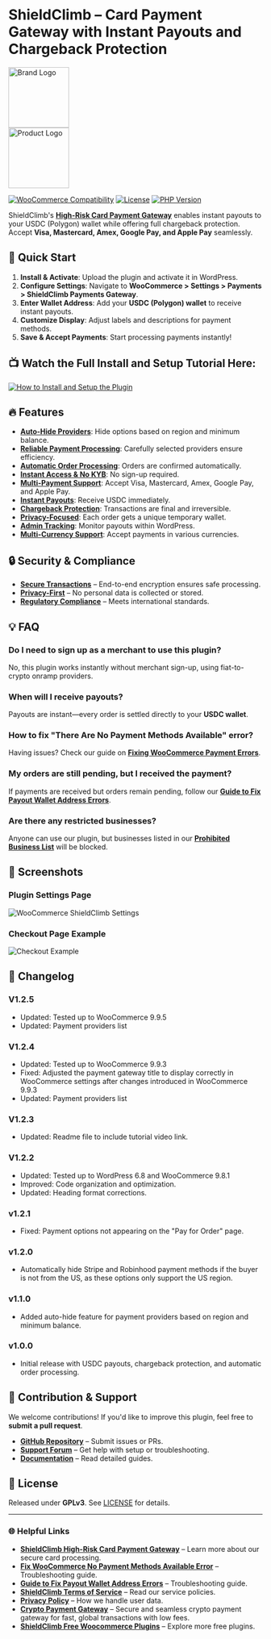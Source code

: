 # ShieldClimb – Card Payment Gateway with Instant Payouts and Chargeback Protection

<p align="left">
  <img src="https://shieldclimb.com/wp-content/uploads/2025/03/ShieldClimb-logo-with-name-500x200-1.png" alt="Brand Logo" width="120"><br>
  <img src="https://shieldclimb.com/wp-content/uploads/2025/03/High-Risk-Card-Payment-Gateway-Compressed.png" alt="Product Logo" width="120">
</p>

[![WooCommerce Compatibility](https://img.shields.io/badge/WooCommerce-5.8+-blue)](https://woocommerce.com/)
[![License](https://img.shields.io/badge/License-GPLv3-blue)](http://www.gnu.org/licenses/gpl-3.0.html)
[![PHP Version](https://img.shields.io/badge/PHP-7.2+-blue)](https://www.php.net/)

ShieldClimb's **[High-Risk Card Payment Gateway](https://shieldclimb.com/high-risk-card-payment-gateway/)** enables instant payouts to your USDC (Polygon) wallet while offering full chargeback protection. Accept **Visa, Mastercard, Amex, Google Pay, and Apple Pay** seamlessly.

## 🚀 Quick Start

1. **Install & Activate**: Upload the plugin and activate it in WordPress.
2. **Configure Settings**: Navigate to **WooCommerce > Settings > Payments > ShieldClimb Payments Gateway**.
3. **Enter Wallet Address**: Add your **USDC (Polygon) wallet** to receive instant payouts.
4. **Customize Display**: Adjust labels and descriptions for payment methods.
5. **Save & Accept Payments**: Start processing payments instantly!

## 📺 Watch the Full Install and Setup Tutorial Here:

[![How to Install and Setup the Plugin](https://img.youtube.com/vi/Z9CLAPr6heA/0.jpg)](https://www.youtube.com/watch?v=Z9CLAPr6heA)

## 🔥 Features

- **[Auto-Hide Providers](https://shieldclimb.com/high-risk-card-payment-gateway/)**: Hide options based on region and minimum balance.
- **[Reliable Payment Processing](https://shieldclimb.com/high-risk-card-payment-gateway/)**: Carefully selected providers ensure efficiency.
- **[Automatic Order Processing](https://shieldclimb.com/high-risk-card-payment-gateway/)**: Orders are confirmed automatically.
- **[Instant Access & No KYB](https://shieldclimb.com/high-risk-card-payment-gateway/)**: No sign-up required.
- **[Multi-Payment Support](https://shieldclimb.com/high-risk-card-payment-gateway/)**: Accept Visa, Mastercard, Amex, Google Pay, and Apple Pay.
- **[Instant Payouts](https://shieldclimb.com/high-risk-card-payment-gateway/)**: Receive USDC immediately.
- **[Chargeback Protection](https://shieldclimb.com/high-risk-card-payment-gateway/)**: Transactions are final and irreversible.
- **[Privacy-Focused](https://shieldclimb.com/high-risk-card-payment-gateway/)**: Each order gets a unique temporary wallet.
- **[Admin Tracking](https://shieldclimb.com/high-risk-card-payment-gateway/)**: Monitor payouts within WordPress.
- **[Multi-Currency Support](https://shieldclimb.com/high-risk-card-payment-gateway/)**: Accept payments in various currencies.

## 🔒 Security & Compliance

- **[Secure Transactions](https://shieldclimb.com/high-risk-card-payment-gateway/)** – End-to-end encryption ensures safe processing.
- **[Privacy-First](https://shieldclimb.com/privacy-policy)** – No personal data is collected or stored.
- **[Regulatory Compliance](https://shieldclimb.com/terms-of-service)** – Meets international standards.

## 💡 FAQ

### Do I need to sign up as a merchant to use this plugin?
No, this plugin works instantly without merchant sign-up, using fiat-to-crypto onramp providers.

### When will I receive payouts?
Payouts are instant—every order is settled directly to your **USDC wallet**.

### How to fix "There Are No Payment Methods Available" error?
Having issues? Check our guide on **[Fixing WooCommerce Payment Errors](https://shieldclimb.com/blog/fix-no-payment-methods-available-error/)**.

### My orders are still pending, but I received the payment?
If payments are received but orders remain pending, follow our **[Guide to Fix Payout Wallet Address Errors](https://shieldclimb.com/blog/troubleshooting-payout-wallet-address-error/)**.

### Are there any restricted businesses?
Anyone can use our plugin, but businesses listed in our **[Prohibited Business List](https://shieldclimb.com/high-risk-card-payment-gateway/#prohibited-business-list)** will be blocked.

## 📸 Screenshots

### Plugin Settings Page
![WooCommerce ShieldClimb Settings](https://shieldclimb.com/wp-content/uploads/2025/03/screenshot-1-2.png)

### Checkout Page Example
![Checkout Example](https://shieldclimb.com/wp-content/uploads/2025/03/screenshot-2-2.png)

## 📜 Changelog

### V1.2.5

- Updated: Tested up to WooCommerce 9.9.5
- Updated: Payment providers list

### V1.2.4

- Updated: Tested up to WooCommerce 9.9.3
- Fixed: Adjusted the payment gateway title to display correctly in WooCommerce settings after changes introduced in WooCommerce 9.9.3
- Updated: Payment providers list

### V1.2.3

- Updated: Readme file to include tutorial video link.

### V1.2.2

- Updated: Tested up to WordPress 6.8 and WooCommerce 9.8.1
- Improved: Code organization and optimization.
- Updated: Heading format corrections.

### v1.2.1
- Fixed: Payment options not appearing on the "Pay for Order" page.

### v1.2.0
- Automatically hide Stripe and Robinhood payment methods if the buyer is not from the US, as these options only support the US region.

### v1.1.0
- Added auto-hide feature for payment providers based on region and minimum balance.

### v1.0.0
- Initial release with USDC payouts, chargeback protection, and automatic order processing.

## 🤝 Contribution & Support

We welcome contributions! If you'd like to improve this plugin, feel free to **submit a pull request**.

- **[GitHub Repository](https://github.com/shieldclimb/high-risk-card-payment-gateway)** – Submit issues or PRs.
- **[Support Forum](https://shieldclimb.com/contact-us/)** – Get help with setup or troubleshooting.
- **[Documentation](https://shieldclimb.com/high-risk-card-payment-gateway/)** – Read detailed guides.

## 📜 License

Released under **GPLv3**. See [LICENSE](http://www.gnu.org/licenses/gpl-3.0.html) for details.

---
### 🌐 Helpful Links
- **[ShieldClimb High-Risk Card Payment Gateway](https://shieldclimb.com/high-risk-card-payment-gateway/)** – Learn more about our secure card processing.
- **[Fix WooCommerce No Payment Methods Available Error](https://shieldclimb.com/blog/fix-no-payment-methods-available-error/)** – Troubleshooting guide.
- **[Guide to Fix Payout Wallet Address Errors](https://shieldclimb.com/blog/troubleshooting-payout-wallet-address-error/)** – Troubleshooting guide.
- **[ShieldClimb Terms of Service](https://shieldclimb.com/terms-of-service/)** – Read our service policies.
- **[Privacy Policy](https://shieldclimb.com/privacy-policy/)** – How we handle user data.
- **[Crypto Payment Gateway](https://shieldclimb.com/crypto-payment-gateway/)** – Secure and seamless crypto payment gateway for fast, global transactions with low fees. 
- **[ShieldClimb Free Woocommerce Plugins](https://shieldclimb.com/free-woocommerce-plugins/)** – Explore more free plugins.